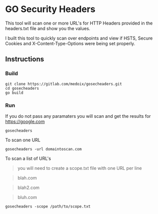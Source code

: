 # GO Security Headers

This tool will scan one or more URL's for HTTP Headers provided in the headers.txt file and show you the values.

I built this tool to quickly scan over endpoints and view if HSTS, Secure Cookies and X-Content-Type-Options were being set properly.

## Instructions
### Build
```
git clone https://gitlab.com/medoix/gosecheaders.git
cd gosecheaders
go build
```

### Run
If you do not pass any paramaters you will scan and get the results for https://google.com
```
gosecheaders
```

To scan one URL
```
gosecheaders -url domaintoscan.com
```

To scan a list of URL's
> you will need to create a scope.txt file with one URL per line

> blah.com

> blah2.com

> bluh.com

```
gosecheaders -scope /path/to/scope.txt
```